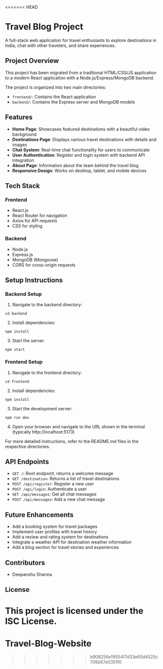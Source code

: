 <<<<<<< HEAD
# Travel Blog Project

A full-stack web application for travel enthusiasts to explore destinations in India, chat with other travelers, and share experiences.

## Project Overview

This project has been migrated from a traditional HTML/CSS/JS application to a modern React application with a Node.js/Express/MongoDB backend.

The project is organized into two main directories:
- `frontend/`: Contains the React application
- `backend/`: Contains the Express server and MongoDB models

## Features

- **Home Page**: Showcases featured destinations with a beautiful video background
- **Destinations Page**: Displays various travel destinations with details and images
- **Chat System**: Real-time chat functionality for users to communicate
- **User Authentication**: Register and login system with backend API integration
- **About Page**: Information about the team behind the travel blog
- **Responsive Design**: Works on desktop, tablet, and mobile devices

## Tech Stack

### Frontend
- React.js
- React Router for navigation
- Axios for API requests
- CSS for styling

### Backend
- Node.js
- Express.js
- MongoDB (Mongoose)
- CORS for cross-origin requests

## Setup Instructions

### Backend Setup

1. Navigate to the backend directory:
```
cd backend
```

2. Install dependencies:
```
npm install
```

3. Start the server:
```
npm start
```

### Frontend Setup

1. Navigate to the frontend directory:
```
cd frontend
```

2. Install dependencies:
```
npm install
```

3. Start the development server:
```
npm run dev
```

4. Open your browser and navigate to the URL shown in the terminal (typically http://localhost:5173)

For more detailed instructions, refer to the README.md files in the respective directories.

## API Endpoints

- `GET /`: Root endpoint, returns a welcome message
- `GET /destination`: Returns a list of travel destinations
- `POST /api/register`: Register a new user
- `POST /api/login`: Authenticate a user
- `GET /api/messages`: Get all chat messages
- `POST /api/messages`: Add a new chat message

## Future Enhancements

- Add a booking system for travel packages
- Implement user profiles with travel history
- Add a review and rating system for destinations
- Integrate a weather API for destination weather information
- Add a blog section for travel stories and experiences

## Contributors

- Deepanshu Sharma

## License

This project is licensed under the ISC License.
=======
# Travel-Blog-Website
>>>>>>> b908256e19554f7d33e60d4525c706b67e0351f0
